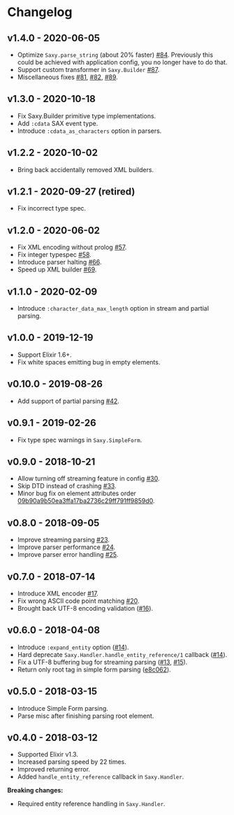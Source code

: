 # Changelog

## v1.4.0 - 2020-06-05

* Optimize `Saxy.parse_string` (about 20% faster) [#84](https://github.com/qcam/saxy/pull/84).
  Previously this could be achieved with application config, you no longer have
  to do that.
* Support custom transformer in `Saxy.Builder` [#87](https://github.com/qcam/saxy/pull/87).
* Miscellaneous fixes [#81](https://github.com/qcam/saxy/pull/81),
  [#82](https://github.com/qcam/saxy/pull/82),
  [#89](https://github.com/qcam/saxy/pull/89).

## v1.3.0 - 2020-10-18

* Fix Saxy.Builder primitive type implementations.
* Add `:cdata` SAX event type.
* Introduce `:cdata_as_characters` option in parsers.

## v1.2.2 - 2020-10-02

* Bring back accidentally removed XML builders.

## v1.2.1 - 2020-09-27 (retired)

* Fix incorrect type spec.

## v1.2.0 - 2020-06-02

* Fix XML encoding without prolog [#57](https://github.com/qcam/saxy/pull/57).
* Fix integer typespec [#58](https://github.com/qcam/saxy/pull/58).
* Introduce parser halting [#66](https://github.com/qcam/saxy/pull/66).
* Speed up XML builder [#69](https://github.com/qcam/saxy/pull/69).

## v1.1.0 - 2020-02-09

* Introduce `:character_data_max_length` option in stream and partial parsing.

## v1.0.0 - 2019-12-19

* Support Elixir 1.6+.
* Fix white spaces emitting bug in empty elements.

## v0.10.0 - 2019-08-26

* Add support of partial parsing [#42](https://github.com/qcam/saxy/pull/42).

## v0.9.1 - 2019-02-26

* Fix type spec warnings in `Saxy.SimpleForm`.

## v0.9.0 - 2018-10-21

* Allow turning off streaming feature in config [#30](https://github.com/qcam/saxy/pull/30).
* Skip DTD instead of crashing [#33](https://github.com/qcam/saxy/pull/33).
* Minor bug fix on element attributes order [09b90a9b50ea3ffa17ba2736c29ff791ff9859d0](https://github.com/qcam/saxy/commit/09b90a9b50ea3ffa17ba2736c29ff791ff9859d0).

## v0.8.0 - 2018-09-05

* Improve streaming parsing [#23](https://github.com/qcam/saxy/pull/23).
* Improve parser performance [#24](https://github.com/qcam/saxy/pull/24).
* Improve parser error handling [#25](https://github.com/qcam/saxy/pull/25).

## v0.7.0 - 2018-07-14

* Introduce XML encoder [#17](https://github.com/qcam/saxy/pull/17).
* Fix wrong ASCII code point matching [#20](https://github.com/qcam/saxy/pull/20).
* Brought back UTF-8 encoding validation ([#16](https://github.com/qcam/saxy/pull/16)).

## v0.6.0 - 2018-04-08

* Introduce `:expand_entity` option ([#14](https://github.com/qcam/saxy/pull/14)).
* Hard deprecate `Saxy.Handler.handle_entity_reference/1` callback ([#14](https://github.com/qcam/saxy/pull/14)).
* Fix a UTF-8 buffering bug for streaming parsing ([#13](https://github.com/qcam/saxy/pull/13), [#15](https://github.com/qcam/saxy/pull/15)).
* Return only root tag in simple form parsing ([e8c062](https://github.com/qcam/saxy/commit/e8c062e94f91ccea4491cec29c4c7861e7b7163b)).

## v0.5.0 - 2018-03-15

* Introduce Simple Form parsing.
* Parse misc after finishing parsing root element.

## v0.4.0 - 2018-03-12

* Supported Elixir v1.3.
* Increased parsing speed by 22 times.
* Improved returning error.
* Added `handle_entity_reference` callback in `Saxy.Handler`.

**Breaking changes:**

* Required entity reference handling in `Saxy.Handler`.
